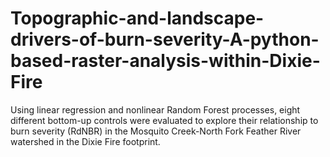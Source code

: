 # Topographic-and-landscape-drivers-of-burn-severity-A-python-based-raster-analysis-within-Dixie-Fire
Using linear regression and nonlinear Random Forest processes, eight different bottom-up controls were evaluated to explore their relationship to burn severity (RdNBR) in the Mosquito Creek-North Fork Feather River watershed in the Dixie Fire footprint.

